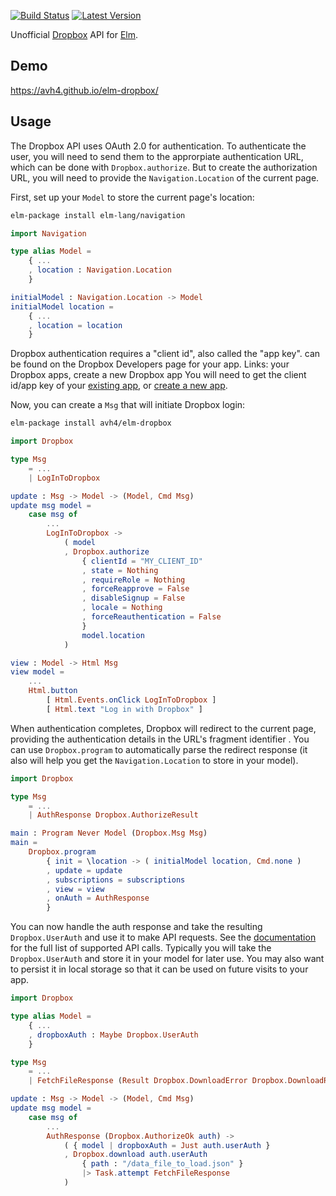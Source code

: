 [![Build Status](https://travis-ci.org/avh4/elm-dropbox.svg?branch=master)](https://travis-ci.org/avh4/elm-dropbox)
[![Latest Version](https://img.shields.io/elm-package/v/avh4/elm-dropbox.svg?label=version)](https://package.elm-lang.org/packages/avh4/elm-dropbox/latest/)

Unofficial [Dropbox](https://www.dropbox.com) API for [Elm](http://elm-lang.org/).


## Demo

<https://avh4.github.io/elm-dropbox/>


## Usage

The Dropbox API uses OAuth 2.0 for authentication.
To authenticate the user, you will need to send them to the approrpiate authentication URL,
which can be done with `Dropbox.authorize`.
But to create the authorization URL, you will need to provide the `Navigation.Location` of the current page.

First, set up your `Model` to store the current page's location:

```sh
elm-package install elm-lang/navigation
```

```elm
import Navigation

type alias Model =
    { ...
    , location : Navigation.Location
    }

initialModel : Navigation.Location -> Model
initialModel location =
    { ...
    , location = location
    }
```

Dropbox authentication requires a "client id", also called the "app key".
can be found on the Dropbox Developers page for your app. Links: your Dropbox apps, create a new Dropbox app
You will need to get the client id/app key of your [existing app](https://www.dropbox.com/developers/apps),
or [create a new app](https://www.dropbox.com/developers/apps/create).

Now, you can create a `Msg` that will initiate Dropbox login:

```sh
elm-package install avh4/elm-dropbox
```

```elm
import Dropbox

type Msg
    = ...
    | LogInToDropbox

update : Msg -> Model -> (Model, Cmd Msg)
update msg model =
    case msg of
        ...
        LogInToDropbox ->
            ( model
            , Dropbox.authorize
                { clientId = "MY_CLIENT_ID"
                , state = Nothing
                , requireRole = Nothing
                , forceReapprove = False
                , disableSignup = False
                , locale = Nothing
                , forceReauthentication = False
                }
                model.location
            )

view : Model -> Html Msg
view model =
    ...
    Html.button
        [ Html.Events.onClick LogInToDropbox ]
        [ Html.text "Log in with Dropbox" ]
```

When authentication completes, Dropbox will redirect to the current page,
providing the authentication details in the URL's fragment identifier .
You can use `Dropbox.program` to automatically parse the redirect response
(it also will help you get the `Navigation.Location` to store in your model).


```elm
import Dropbox

type Msg
    = ...
    | AuthResponse Dropbox.AuthorizeResult

main : Program Never Model (Dropbox.Msg Msg)
main =
    Dropbox.program
        { init = \location -> ( initialModel location, Cmd.none )
        , update = update
        , subscriptions = subscriptions
        , view = view
        , onAuth = AuthResponse
        }
```

You can now handle the auth response and take the resulting `Dropbox.UserAuth` and use it to make API requests.
See the [documentation](http://package.elm-lang.org/packages/avh4/elm-dropbox/latest/Dropbox) for the full list of supported API calls.
Typically you will take the `Dropbox.UserAuth` and store it in your model for later use.
You may also want to persist it in local storage so that it can be used on future visits to your app.

```elm
import Dropbox

type alias Model =
    { ...
    , dropboxAuth : Maybe Dropbox.UserAuth
    }

type Msg
    = ...
    | FetchFileResponse (Result Dropbox.DownloadError Dropbox.DownloadResponse)

update : Msg -> Model -> (Model, Cmd Msg)
update msg model =
    case msg of
        ...
        AuthResponse (Dropbox.AuthorizeOk auth) ->
            ( { model | dropboxAuth = Just auth.userAuth }
            , Dropbox.download auth.userAuth
                { path : "/data_file_to_load.json" }
                |> Task.attempt FetchFileResponse
            )
```
